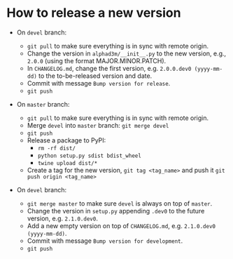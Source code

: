 # How to release a new version

* On `devel` branch:
  * `git pull` to make sure everything is in sync with remote origin.
  * Change the version in `alphad3m/__init__.py` to the new version, e.g., `2.0.0` (using the format MAJOR.MINOR.PATCH).
  * In `CHANGELOG.md`, change the first version, e.g. `2.0.0.dev0 (yyyy-mm-dd)` to the to-be-released version and date.
  * Commit with message `Bump version for release`.
  * `git push`

* On `master` branch:
  * `git pull` to make sure everything is in sync with remote origin.
  * Merge `devel` into `master` branch: `git merge devel`
  * `git push`
  * Release a package to PyPI:
    * `rm -rf dist/`
    * `python setup.py sdist bdist_wheel`
    * `twine upload dist/*`
  * Create a tag for the new version, `git tag <tag_name>` and push it `git push origin <tag_name>`
  
* On `devel` branch:
  * `git merge master` to make sure `devel` is always on top of `master`.
  * Change the version in `setup.py` appending `.dev0` to the future version, e.g. `2.1.0.dev0`.
  * Add a new empty version on top of `CHANGELOG.md`, e.g. `2.1.0.dev0 (yyyy-mm-dd)`.
  * Commit with message `Bump version for development`.
  * `git push`
 